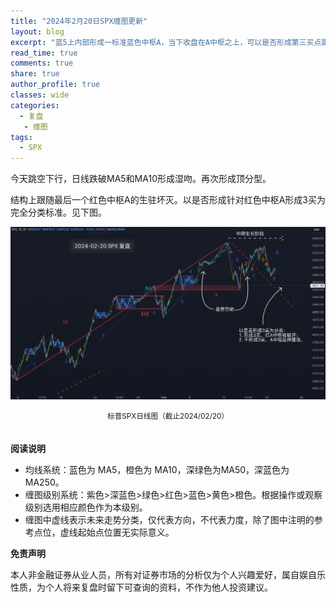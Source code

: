 ```yaml
---
title: "2024年2月20日SPX缠图更新"
layout: blog
excerpt: "蓝5上内部形成一标准蓝色中枢A，当下收盘在A中枢之上，可以是否形成第三买点跟随走势生长。"
read_time: true
comments: true
share: true
author_profile: true
classes: wide
categories:
  - 复盘
   - 缠图
tags:
  - SPX
---
```

今天跳空下行，日线跌破MA5和MA10形成湿吻。再次形成顶分型。

结构上跟随最后一个红色中枢A的生驻坏灭。以是否形成针对红色中枢A形成3买为完全分类标准。见下图。

![SPX标普20240220](/assets/images/2024/2024-02-20-SPX-minute.png)
<small><center>标普SPX日线图（截止2024/02/20）</center></small>　


**阅读说明**

* 均线系统：蓝色为 MA5，橙色为 MA10，深绿色为MA50，深蓝色为MA250。
* 缠图级别系统：紫色>深蓝色>绿色>红色>蓝色>黄色>橙色。根据操作或观察级别选用相应颜色作为本级别。
* 缠图中虚线表示未来走势分类，仅代表方向，不代表力度，除了图中注明的参考点位，虚线起始点位置无实际意义。

**免责声明** 

本人非金融证券从业人员，所有对证券市场的分析仅为个人兴趣爱好，属自娱自乐性质，为个人将来复盘时留下可查询的资料，不作为他人投资建议。

